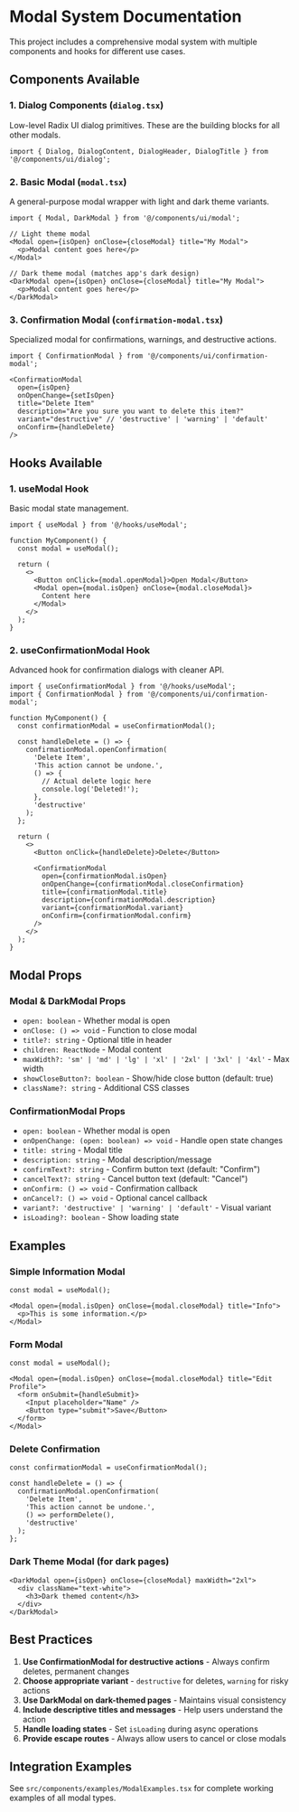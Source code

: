 # Modal System Documentation

This project includes a comprehensive modal system with multiple components and hooks for different use cases.

## Components Available

### 1. Dialog Components (`dialog.tsx`)
Low-level Radix UI dialog primitives. These are the building blocks for all other modals.

```tsx
import { Dialog, DialogContent, DialogHeader, DialogTitle } from '@/components/ui/dialog';
```

### 2. Basic Modal (`modal.tsx`)
A general-purpose modal wrapper with light and dark theme variants.

```tsx
import { Modal, DarkModal } from '@/components/ui/modal';

// Light theme modal
<Modal open={isOpen} onClose={closeModal} title="My Modal">
  <p>Modal content goes here</p>
</Modal>

// Dark theme modal (matches app's dark design)
<DarkModal open={isOpen} onClose={closeModal} title="My Modal">
  <p>Modal content goes here</p>
</DarkModal>
```

### 3. Confirmation Modal (`confirmation-modal.tsx`)
Specialized modal for confirmations, warnings, and destructive actions.

```tsx
import { ConfirmationModal } from '@/components/ui/confirmation-modal';

<ConfirmationModal
  open={isOpen}
  onOpenChange={setIsOpen}
  title="Delete Item"
  description="Are you sure you want to delete this item?"
  variant="destructive" // 'destructive' | 'warning' | 'default'
  onConfirm={handleDelete}
/>
```

## Hooks Available

### 1. useModal Hook
Basic modal state management.

```tsx
import { useModal } from '@/hooks/useModal';

function MyComponent() {
  const modal = useModal();
  
  return (
    <>
      <Button onClick={modal.openModal}>Open Modal</Button>
      <Modal open={modal.isOpen} onClose={modal.closeModal}>
        Content here
      </Modal>
    </>
  );
}
```

### 2. useConfirmationModal Hook
Advanced hook for confirmation dialogs with cleaner API.

```tsx
import { useConfirmationModal } from '@/hooks/useModal';
import { ConfirmationModal } from '@/components/ui/confirmation-modal';

function MyComponent() {
  const confirmationModal = useConfirmationModal();
  
  const handleDelete = () => {
    confirmationModal.openConfirmation(
      'Delete Item',
      'This action cannot be undone.',
      () => {
        // Actual delete logic here
        console.log('Deleted!');
      },
      'destructive'
    );
  };

  return (
    <>
      <Button onClick={handleDelete}>Delete</Button>
      
      <ConfirmationModal
        open={confirmationModal.isOpen}
        onOpenChange={confirmationModal.closeConfirmation}
        title={confirmationModal.title}
        description={confirmationModal.description}
        variant={confirmationModal.variant}
        onConfirm={confirmationModal.confirm}
      />
    </>
  );
}
```

## Modal Props

### Modal & DarkModal Props
- `open: boolean` - Whether modal is open
- `onClose: () => void` - Function to close modal
- `title?: string` - Optional title in header
- `children: ReactNode` - Modal content
- `maxWidth?: 'sm' | 'md' | 'lg' | 'xl' | '2xl' | '3xl' | '4xl'` - Max width
- `showCloseButton?: boolean` - Show/hide close button (default: true)
- `className?: string` - Additional CSS classes

### ConfirmationModal Props
- `open: boolean` - Whether modal is open
- `onOpenChange: (open: boolean) => void` - Handle open state changes
- `title: string` - Modal title
- `description: string` - Modal description/message
- `confirmText?: string` - Confirm button text (default: "Confirm")
- `cancelText?: string` - Cancel button text (default: "Cancel")
- `onConfirm: () => void` - Confirmation callback
- `onCancel?: () => void` - Optional cancel callback
- `variant?: 'destructive' | 'warning' | 'default'` - Visual variant
- `isLoading?: boolean` - Show loading state

## Examples

### Simple Information Modal
```tsx
const modal = useModal();

<Modal open={modal.isOpen} onClose={modal.closeModal} title="Info">
  <p>This is some information.</p>
</Modal>
```

### Form Modal
```tsx
const modal = useModal();

<Modal open={modal.isOpen} onClose={modal.closeModal} title="Edit Profile">
  <form onSubmit={handleSubmit}>
    <Input placeholder="Name" />
    <Button type="submit">Save</Button>
  </form>
</Modal>
```

### Delete Confirmation
```tsx
const confirmationModal = useConfirmationModal();

const handleDelete = () => {
  confirmationModal.openConfirmation(
    'Delete Item',
    'This action cannot be undone.',
    () => performDelete(),
    'destructive'
  );
};
```

### Dark Theme Modal (for dark pages)
```tsx
<DarkModal open={isOpen} onClose={closeModal} maxWidth="2xl">
  <div className="text-white">
    <h3>Dark themed content</h3>
  </div>
</DarkModal>
```

## Best Practices

1. **Use ConfirmationModal for destructive actions** - Always confirm deletes, permanent changes
2. **Choose appropriate variant** - `destructive` for deletes, `warning` for risky actions
3. **Use DarkModal on dark-themed pages** - Maintains visual consistency
4. **Include descriptive titles and messages** - Help users understand the action
5. **Handle loading states** - Set `isLoading` during async operations
6. **Provide escape routes** - Always allow users to cancel or close modals

## Integration Examples

See `src/components/examples/ModalExamples.tsx` for complete working examples of all modal types. 